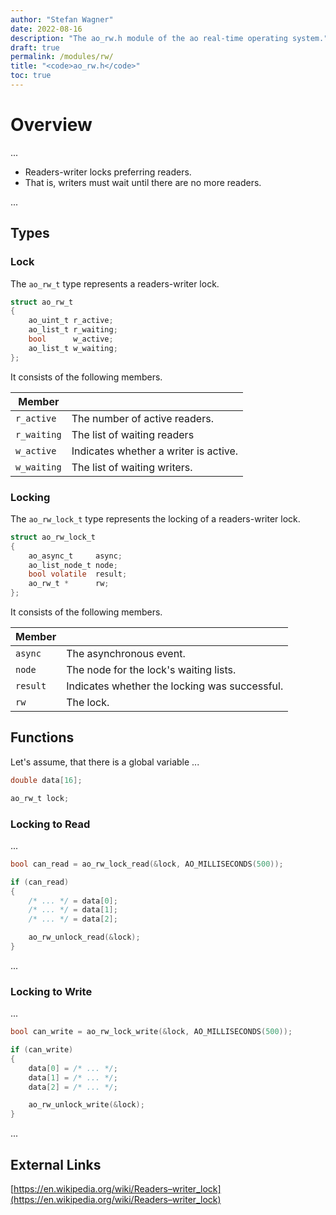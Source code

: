 ```yaml
---
author: "Stefan Wagner"
date: 2022-08-16
description: "The ao_rw.h module of the ao real-time operating system."
draft: true
permalink: /modules/rw/
title: "<code>ao_rw.h</code>"
toc: true
---
```


# Overview

...

- Readers-writer locks preferring readers.
- That is, writers must wait until there are no more readers.

...

## Types

### Lock

The `ao_rw_t` type represents a readers-writer lock.

```c
struct ao_rw_t
{
    ao_uint_t r_active;
    ao_list_t r_waiting;
    bool      w_active;
    ao_list_t w_waiting;
};
```

It consists of the following members.

| Member | |
|--------|-|
| `r_active` | The number of active readers. |
| `r_waiting` | The list of waiting readers |
| `w_active` | Indicates whether a writer is active. |
| `w_waiting` | The list of waiting writers. |

### Locking

The `ao_rw_lock_t` type represents the locking of a readers-writer lock.

```c
struct ao_rw_lock_t
{
    ao_async_t     async;
    ao_list_node_t node;
    bool volatile  result;
    ao_rw_t *      rw;
};
```

It consists of the following members.

| Member | |
|--------|-|
| `async` | The asynchronous event. |
| `node` | The node for the lock's waiting lists. |
| `result` | Indicates whether the locking was successful. |
| `rw` | The lock. |

## Functions

Let's assume, that there is a global variable ...

```c
double data[16];
```

```c
ao_rw_t lock;
```

### Locking to Read

...

```c
bool can_read = ao_rw_lock_read(&lock, AO_MILLISECONDS(500));

if (can_read)
{
    /* ... */ = data[0];
    /* ... */ = data[1];
    /* ... */ = data[2];

    ao_rw_unlock_read(&lock);
}
```

...

### Locking to Write

...

```c
bool can_write = ao_rw_lock_write(&lock, AO_MILLISECONDS(500));

if (can_write)
{
    data[0] = /* ... */;
    data[1] = /* ... */;
    data[2] = /* ... */;

    ao_rw_unlock_write(&lock);
}
```

...

## External Links

[https://en.wikipedia.org/wiki/Readers–writer_lock](https://en.wikipedia.org/wiki/Readers–writer_lock)
